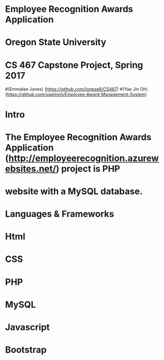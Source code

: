# Employee Recognition Awards Application

# Oregon State University  
# CS 467 Capstone Project, Spring 2017 
 
#(Emmalee Jones) (https://github.com/jonese8/CS467)
#(Yae Jin Oh) (https://github.com/yaejinoh/Employee-Award-Management-System)

# Intro
# The Employee Recognition Awards Application (http://employeerecognition.azurewebsites.net/) project is PHP 
# website with a MySQL database. 

# Languages & Frameworks  
# Html 
# CSS
# PHP
# MySQL
# Javascript
# Bootstrap


